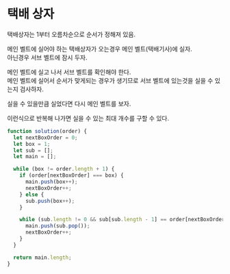 # 택배 상자

택배상자는 1부터 오름차순으로 순서가 정해져 있음.

메인 벨트에 실어야 하는 택배상자가 오는경우 메인 벨트(택배기사)에 실자.  
아닌경우 서브 벨트에 잠시 두자.

메인 벨트에 실고 나서 서브 벨트를 확인해야 한다.  
메인 벨트에 실어서 순서가 맞게되는 경우가 생기므로 서브 벨트에 있는것을 실을 수 있는지 검사하자.

실을 수 있을만큼 실었다면 다시 메인 벨트를 보자.

이런식으로 반복해 나가면 실을 수 있는 최대 개수를 구할 수 있다.

```javascript
function solution(order) {
  let nextBoxOrder = 0;
  let box = 1;
  let sub = [];
  let main = [];

  while (box != order.length + 1) {
    if (order[nextBoxOrder] === box) {
      main.push(box++);
      nextBoxOrder++;
    } else {
      sub.push(box++);
    }

    while (sub.length != 0 && sub[sub.length - 1] == order[nextBoxOrder]) {
      main.push(sub.pop());
      nextBoxOrder++;
    }
  }

  return main.length;
}
```
